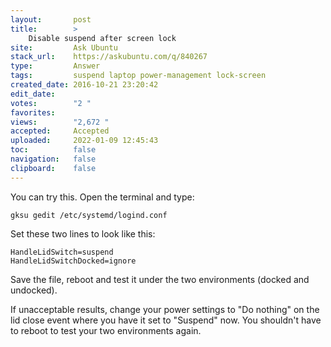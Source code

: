 ```yaml
---
layout:       post
title:        >
    Disable suspend after screen lock
site:         Ask Ubuntu
stack_url:    https://askubuntu.com/q/840267
type:         Answer
tags:         suspend laptop power-management lock-screen
created_date: 2016-10-21 23:20:42
edit_date:    
votes:        "2 "
favorites:    
views:        "2,672 "
accepted:     Accepted
uploaded:     2022-01-09 12:45:43
toc:          false
navigation:   false
clipboard:    false
---
```


You can try this. Open the terminal and type:

``` 
gksu gedit /etc/systemd/logind.conf

```

Set these two lines to look like this:

``` 
HandleLidSwitch=suspend
HandleLidSwitchDocked=ignore

```

Save the file, reboot and test it under the two environments (docked and undocked).

If unacceptable results, change your power settings to "Do nothing" on the lid close event where you have it set to "Suspend" now. You shouldn't have to reboot to test your two environments again.
